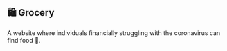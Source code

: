 ## 🛍️ Grocery

A website where individuals financially struggling with the coronavirus can find food 🥔. 
